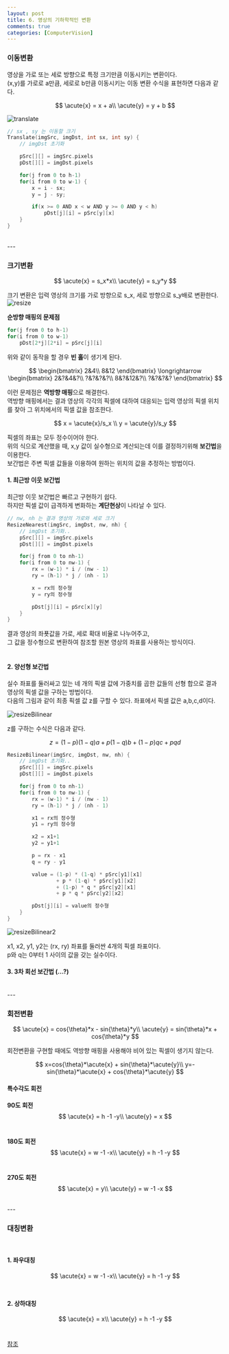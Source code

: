 ```yaml
---
layout: post
title: 6. 영상의 기하학적인 변환
comments: true
categories: [ComputerVision]
---
```


### 이동변환

영상을 가로 또는 세로 방향으로 특정 크기만큼 이동시키는 변환이다. <br>
(x,y)를 가로로 a만큼, 세로로 b만큼 이동시키는 이동 변환 수식을 표현하면 다음과 같다.

$$
	\acute{x} = x + a\\
	\acute{y} = y + b
$$

![translate](/images/translate.png)

~~~c++
// sx , sy 는 이동할 크기
Translate(imgSrc, imgDst, int sx, int sy) {
	// imgDst 초기화

	pSrc[][] = imgSrc.pixels
	pDst[][] = imgDst.pixels

	for(j from 0 to h-1)
	for(i from 0 to w-1) {
		x = i - sx;
		y = j - sy;

		if(x >= 0 AND x < w AND y >= 0 AND y < h)
			pDst[j][i] = pSrc[y][x]
	}
}
~~~

<br>
---
<br>


### 크기변환
$$
\acute{x} = s_x*x\\
\acute{y} = s_y*y
$$

크기 변환은 입력 영상의 크기를 가로 방향으로 s_x, 세로 방향으로 s_y배로 변환한다. <br>
![resize](/images/resize.png)

**순방향 매핑의 문제점** <br>

~~~c++
for(j from 0 to h-1)
for(i from 0 to w-1) 
	pDst[2*j][2*i] = pSrc[j][i]
~~~

위와 같이 동작을 할 경우 **빈 홀**이 생기게 된다. 

$$
\begin{bmatrix}
2&4\\
8&12
\end{bmatrix} \longrightarrow
\begin{bmatrix}
2&?&4&?\\
?&?&?&?\\
8&?&12&?\\
?&?&?&?
\end{bmatrix}
$$

이런 문제점은 **역방향 매핑**으로 해결한다. <br>
역방향 매핑에서는 결과 영상의 각각의 픽셀에 대하여 대응되는 입력 영상의 픽셀 위치를 찾아 그 위치에서의 픽셀 값을 참조한다. 

$$
x = \acute{x}/s_x \\
y = \acute{y}/s_y
$$

픽셀의 좌표는 모두 정수이어야 한다. <br>
위의 식으로 계산했을 때, x,y 값이 실수형으로 계산되는데 이를 결정하기위해 **보간법**을 이용한다. <br>
보간법은 주변 픽셀 값들을 이용하여 원하는 위치의 값을 추정하는 방법이다. <br>

#### 1. 최근방 이웃 보간법

최근방 이웃 보간법은 빠르고 구현하기 쉽다. <br>
하지만 픽셀 값이 급격하게 변화하는 **계단현상**이 나타날 수 있다. <br>

~~~c++
// nw, nh 는 결과 영상의 가로와 세로 크기
ResizeNearest(imgSrc, imgDst, nw, nh) {
	// imgDst 초기화..
	pSrc[][] = imgSrc.pixels
	pDst[][] = imgDst.pixels

	for(j from 0 to nh-1)
	for(i from 0 to nw-1) {
		rx = (w-1) * i / (nw - 1)
		ry = (h-1) * j / (nh - 1)

		x = rx의 정수형
		y = ry의 정수형

		pDst[j][i] = pSrc[x][y]
	}
}
~~~

결과 영상의 좌푯값을 가로, 세로 확대 비율로 나누어주고, <br>
그 값을 정수형으로 변환하여 참조할 원본 영상의 좌표를 사용하는 방식이다. <br><br>

#### 2. 양선형 보간법

실수 좌표를 둘러싸고 있는 네 개의 픽셀 값에 가중치를 곱한 값들의 선형 합으로 결과 영상의 픽셀 값을 구하는 방법이다. <br> 
다음의 그림과 같이 최종 픽셀 값 z를 구할 수 있다. 
좌표에서 픽셀 값은 a,b,c,d이다.

![resizeBilinear](/images/resizeBilinear.png)

z를 구하는 수식은 다음과 같다.

$$
	z = (1-p)(1-q)a + p(1-q)b + (1-p)qc + pqd
$$

~~~c++
ResizeBilinear(imgSrc, imgDst, nw, nh) {
	// imgDst 초기화..
	pSrc[][] = imgSrc.pixels
	pDst[][] = imgDst.pixels

	for(j from 0 to nh-1)
	for(i from 0 to nw-1) {
		rx = (w-1) * i / (nw - 1)
		ry = (h-1) * j / (nh - 1)

		x1 = rx의 정수형
		y1 = ry의 정수형

		x2 = x1+1
		y2 = y1+1

		p = rx - x1
		q = ry - y1

		value = (1-p) * (1-q) * pSrc[y1][x1]
				+ p * (1-q) * pSrc[y1][x2]
				+ (1-p) * q * pSrc[y2][x1]
				+ p * q * pSrc[y2][x2]

		pDst[j][i] = value의 정수형
	}
}
~~~

![resizeBilinear2](/images/resizeBilinear2.png)

x1, x2, y1, y2는 (rx, ry) 좌표를 둘러싼 4개의 픽셀 좌표이다. <br>
p와 q는 0부터 1 사이의 값을 갖는 실수이다. <br>

#### 3. 3차 회선 보간법 (...?)

<br>
---
<br>

### 회전변환

$$
\acute{x} = cos{\theta}*x - sin{\theta}*y\\
\acute{y} = sin{\theta}*x + cos{\theta}*y
$$

회전변환을 구현할 때에도 역방향 매핑을 사용해야 비어 있는 픽셀이 생기지 않는다.

$$
x=cos{\theta}*\acute{x} + sin{\theta}*\acute{y}\\
y=-sin{\theta}*\acute{x} + cos{\theta}*\acute{y}
$$

#### 특수각도 회전

**90도 회전** <br>
$$
\acute{x} = h -1 -y\\
\acute{y} = x
$$
<br>

**180도 회전** <br>
$$
\acute{x} = w -1 -x\\
\acute{y} = h -1 -y
$$
<br>

**270도 회전** <br>
$$
\acute{x} = y\\
\acute{y} = w -1 -x
$$

<br>
---
<br>

### 대칭변환 
<br>

#### 1. 좌우대칭
$$
\acute{x} = w -1 -x\\
\acute{y} = h -1 -y
$$
<br>

#### 2. 상하대칭
$$
\acute{x} = x\\
\acute{y} = h -1 -y
$$
<br>

[참조](http://blog.daum.net/shksjy/220)